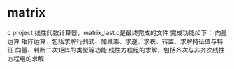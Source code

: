 # matrix
c project
线性代数计算器，matrix_last.c是最终完成的文件
完成功能如下：
向量运算
矩阵运算，包括求解行列式、加减乘、求逆、求秩、转置、求解特征值与特征
向量、判断二次矩阵的类型等功能
线性方程组的求解，包括齐次与非齐次线性方程组的求解
